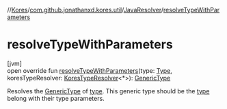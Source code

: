 //[Kores](../../../index.md)/[com.github.jonathanxd.kores.util](../index.md)/[JavaResolver](index.md)/[resolveTypeWithParameters](resolve-type-with-parameters.md)

# resolveTypeWithParameters

[jvm]\
open override fun [resolveTypeWithParameters](resolve-type-with-parameters.md)(type: [Type](https://docs.oracle.com/javase/8/docs/api/java/lang/reflect/Type.html), koresTypeResolver: [KoresTypeResolver](../../com.github.jonathanxd.kores.type/-kores-type-resolver/index.md)<*>): [GenericType](../../com.github.jonathanxd.kores.type/-generic-type/index.md)

Resolves the [GenericType](../../com.github.jonathanxd.kores.type/-generic-type/index.md) of [type](resolve-type-with-parameters.md). This generic type should be the [type](resolve-type-with-parameters.md) belong with their type parameters.
